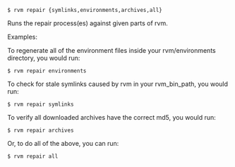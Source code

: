 
    $ rvm repair {symlinks,environments,archives,all}

Runs the repair process(es) against given parts of rvm.

Examples:

To regenerate all of the environment files inside your rvm/environments
directory, you would run:

    $ rvm repair environments

To check for stale symlinks caused by rvm in your rvm_bin_path, you would run:

    $ rvm repair symlinks

To verify all downloaded archives have the correct md5, you would run:

    $ rvm repair archives

Or, to do all of the above, you can run:

    $ rvm repair all
